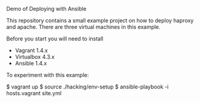 Demo of Deploying with Ansible 

This repository contains a small example project on how to deploy haproxy
and apache. There are three virtual machines in this example.

Before you start you will need to install

* Vagrant 1.4.x
* Virtualbox 4.3.x
* Ansible 1.4.x

To experiment with this example:

   $ vagrant up
   $ source ./hacking/env-setup
   $ ansible-playbook -i hosts.vagrant site.yml
